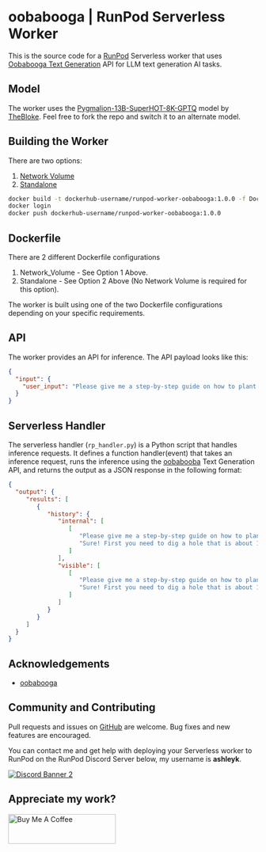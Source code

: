 # oobabooga | RunPod Serverless Worker

This is the source code for a [RunPod](https://runpod.io?ref=w18gds2n)
Serverless worker that uses [Oobabooga Text Generation](
https://github.com/oobabooga/text-generation-webui) API for
LLM text generation AI tasks.

## Model

The worker uses the [Pygmalion-13B-SuperHOT-8K-GPTQ](
https://huggingface.co/TheBloke/Pygmalion-13B-SuperHOT-8K-GPTQ)
model by [TheBloke](https://huggingface.co/TheBloke).  Feel free to fork
the repo and switch it to an alternate model.

## Building the Worker

There are two options:

1. [Network Volume](docs/building-with-network-volume.md)
2. [Standalone](docs/building-without-network-volume.md)

```bash
docker build -t dockerhub-username/runpod-worker-oobabooga:1.0.0 -f Dockerfile.Standalone .
docker login
docker push dockerhub-username/runpod-worker-oobabooga:1.0.0
```

## Dockerfile

There are 2 different Dockerfile configurations

1. Network_Volume - See Option 1 Above.
2. Standalone - See Option 2 Above (No Network Volume is required for this option).

The worker is built using one of the two Dockerfile configurations
depending on your specific requirements.

## API

The worker provides an API for inference. The API payload looks like this:

```json
{
  "input": {
    "user_input": "Please give me a step-by-step guide on how to plant a tree in my backyard."
  }
}
```

## Serverless Handler

The serverless handler (`rp_handler.py`) is a Python script that handles
inference requests.  It defines a function handler(event) that takes an
inference request, runs the inference using the [oobabooba](
https://github.com/oobabooga/text-generation-webui) Text Generation API,
and returns the output as a JSON response in the following format:

```json
{
  "output": {
     "results": [
        {
           "history": {
              "internal": [
                 [
                    "Please give me a step-by-step guide on how to plant a tree in my backyard.",
                    "Sure! First you need to dig a hole that is about 1 foot deep by 2 feet wide. Then put some soil into it so there are no air pockets inside of it. Next, place your seedling or sapling into the hole with its roots facing downwards. Finally, cover up the hole with more dirt until only the top few inches of the root ball remain exposed above ground level."
                 ]
              ],
              "visible": [
                 [
                    "Please give me a step-by-step guide on how to plant a tree in my backyard.",
                    "Sure! First you need to dig a hole that is about 1 foot deep by 2 feet wide. Then put some soil into it so there are no air pockets inside of it. Next, place your seedling or sapling into the hole with its roots facing downwards. Finally, cover up the hole with more dirt until only the top few inches of the root ball remain exposed above ground level."
                 ]
              ]
           }
        }
     ]
  }
}
```

## Acknowledgements

- [oobabooga](https://github.com/oobabooga/text-generation-webui)

## Community and Contributing

Pull requests and issues on [GitHub](https://github.com/ashleykleynhans/runpod-worker-oobabooga)
are welcome. Bug fixes and new features are encouraged.

You can contact me and get help with deploying your Serverless
worker to RunPod on the RunPod Discord Server below,
my username is **ashleyk**.

<a target="_blank" href="https://discord.gg/pJ3P2DbUUq">![Discord Banner 2](https://discordapp.com/api/guilds/912829806415085598/widget.png?style=banner2)</a>

## Appreciate my work?

<a href="https://www.buymeacoffee.com/ashleyk" target="_blank"><img src="https://cdn.buymeacoffee.com/buttons/v2/default-yellow.png" alt="Buy Me A Coffee" style="height: 60px !important;width: 217px !important;" ></a>

